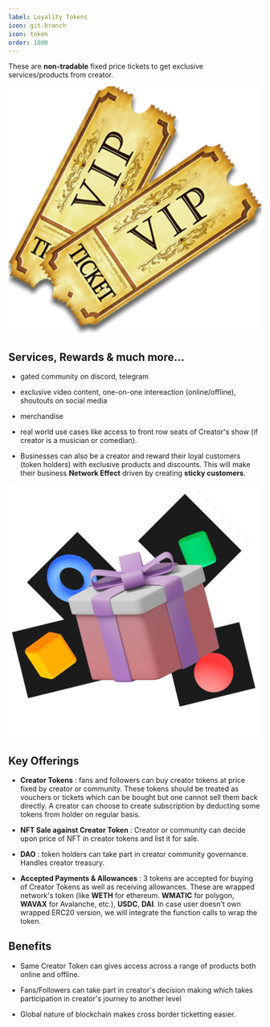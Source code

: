 ```yaml
---
label: Loyality Tokens
icon: git-branch
icon: token 
order: 1000
---
```

 
  These are **non-tradable** fixed price tickets to get exclusive services/products from creator. 

<!-- <img src="./assets/tickets.png" width="400" height="250" /> -->
![](../../assets/tickets.png)
  
## Services, Rewards & much more...
  
  - gated community on discord, telegram
  
  - exclusive video content, one-on-one intereaction (online/offline), shoutouts on social media
  
  - merchandise
  
  - real world use cases like access to front row seats of Creator's show (if creator is a musician or comedian). 
  
  - Businesses can also be a creator and reward their loyal customers (token holders) with exclusive products and discounts. This will make their business **Network Effect** driven by creating **sticky customers**.

![Samrt Contract Flow Diagram](../../assets/premium.svg)

## Key Offerings

   - <b>Creator Tokens</b> : fans and followers can buy creator tokens at price fixed by creator or community. These tokens should be treated as vouchers or tickets which can be bought but one cannot sell them back directly. A creator can choose to create subscription by deducting some tokens from holder on regular basis.

   - <b>NFT Sale against Creator Token</b> : Creator or community can decide upon price of NFT in creator tokens and list it for sale. 

   - <b>DAO</b> : token holders can take part in creator community governance. Handles creator treasury. 
   
   - <b>Accepted Payments & Allowances</b> : 3 tokens are accepted for buying of Creator Tokens as well as receiving allowances. These are wrapped network's token (like **WETH** for ethereum. **WMATIC** for polygon, **WAVAX** for Avalanche, etc.), **USDC**, **DAI**. In case user doesn't own wrapped ERC20 version, we will integrate the function calls to wrap the token.

## Benefits
  - Same Creator Token can gives access across a range of products both online and offline.
  
  - Fans/Followers can take part in creator's decision making which takes participation in creator's journey to another level

  - Global nature of blockchain makes cross border ticketting easier.
